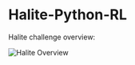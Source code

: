 # Halite-Python-RL

Halite challenge overview:

![Halite Overview](https://giphy.com/embed/xT9IgGmI0NQFFEL3jO)